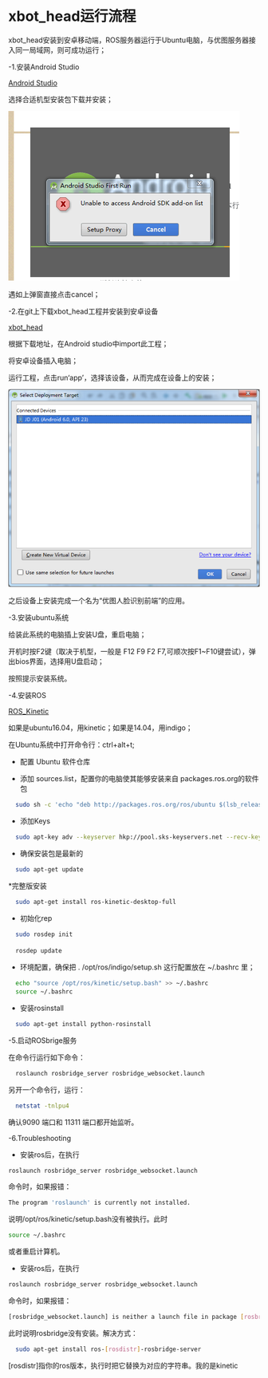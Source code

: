 # xbot_head运行流程

xbot_head安装到安卓移动端，ROS服务器运行于Ubuntu电脑，与优图服务器接入同一局域网，则可成功运行；

-1.安装Android Studio

[Android Studio](http://www.android-studio.org/)

选择合适机型安装包下载并安装；

![IMG1](../images/1.png)


遇如上弹窗直接点击cancel；

-2.在git上下载xbot_head工程并安装到安卓设备

[xbot_head](https://github.com/lazyparser/xbot_head)

根据下载地址，在Android studio中import此工程；

将安卓设备插入电脑；

运行工程，点击run‘app’，选择该设备，从而完成在设备上的安装；

![IMG2](../images/2.png)

之后设备上安装完成一个名为“优图人脸识别前端”的应用。

-3.安装ubuntu系统

给装此系统的电脑插上安装U盘，重启电脑；

开机时按F2键（取决于机型，一般是 F12 F9 F2 F7,可顺次按F1~F10键尝试），弹出bios界面，选择用U盘启动；

按照提示安装系统。

-4.安装ROS

[ROS_Kinetic](http://wiki.ros.org/kinetic/Installation/Ubuntu)

如果是ubuntu16.04，用kinetic；如果是14.04，用indigo；

在Ubuntu系统中打开命令行：ctrl+alt+t;

* 配置 Ubuntu 软件仓库

* 添加 sources.list，配置你的电脑使其能够安装来自 packages.ros.org的软件包

```bash
  sudo sh -c 'echo "deb http://packages.ros.org/ros/ubuntu $(lsb_release -sc) main" > /etc/apt/sources.list.d/ros-latest.list'
```

* 添加Keys

```bash
  sudo apt-key adv --keyserver hkp://pool.sks-keyservers.net --recv-key 421C365BD9FF1F717815A3895523BAEEB01FA116
```

* 确保安装包是最新的

```bash
  sudo apt-get update
```

*完整版安装

```bash
  sudo apt-get install ros-kinetic-desktop-full
```

* 初始化rep

```bash
  sudo rosdep init
  
  rosdep update
```

* 环境配置，确保把 . /opt/ros/indigo/setup.sh 这行配置放在 ~/.bashrc 里；

```bash
  echo "source /opt/ros/kinetic/setup.bash" >> ~/.bashrc
  source ~/.bashrc
```

* 安装rosinstall

```bash
  sudo apt-get install python-rosinstall
```

-5.启动ROSbrige服务

在命令行运行如下命令：

```bash
  roslaunch rosbridge_server rosbridge_websocket.launch
```

另开一个命令行，运行：

```bash
  netstat -tnlpu4
```

确认9090 端口和 11311 端口都开始监听。

-6.Troubleshooting

* 安装ros后，在执行

```bash
roslaunch rosbridge_server rosbridge_websocket.launch
```

命令时，如果报错：

```bash
The program 'roslaunch' is currently not installed. 
```

说明/opt/ros/kinetic/setup.bash没有被执行。此时

```bash
source ~/.bashrc
```

或者重启计算机。

* 安装ros后，在执行

```bash
roslaunch rosbridge_server rosbridge_websocket.launch
```

命令时，如果报错：

```bash
[rosbridge_websocket.launch] is neither a launch file in package [rosbridge_server] nor is [rosbridge_server] a launch file name.
```

此时说明rosbridge没有安装。解决方式：

```bash
  sudo apt-get install ros-[rosdistr]-rosbridge-server
```

  [rosdistr]指你的ros版本，执行时把它替换为对应的字符串。我的是kinetic

